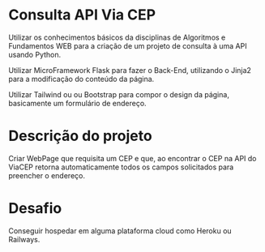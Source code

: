 # Consulta API Via CEP

Utilizar os conhecimentos básicos da disciplinas de Algoritmos e Fundamentos WEB para a criação de um projeto de consulta à uma API usando Python.

Utilizar MicroFramework Flask para fazer o Back-End, utilizando o Jinja2 para a modificação do conteúdo da página.

Utilizar Tailwind ou ou Bootstrap para compor o design da página, basicamente um formulário de endereço. 

# Descrição do projeto
Criar WebPage que requisita um CEP e que, ao encontrar o CEP na API do ViaCEP retorna automaticamente todos os campos solicitados para preencher o endereço. 


# Desafio 
Conseguir hospedar em alguma plataforma cloud como Heroku ou Railways.

